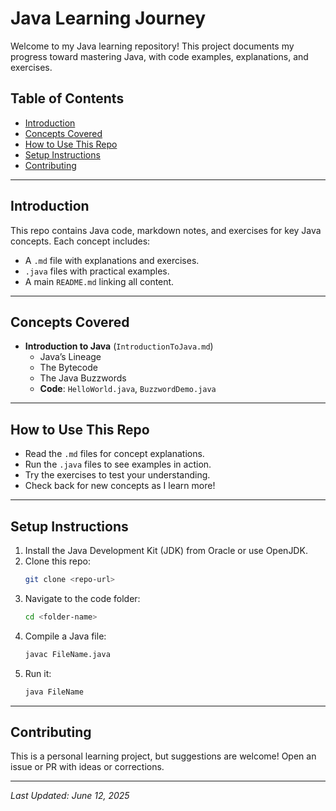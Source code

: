 # Java Learning Journey

Welcome to my Java learning repository! This project documents my progress toward mastering Java, with code examples, explanations, and exercises. 
## Table of Contents

- [Introduction](#introduction)
- [Concepts Covered](#concepts-covered)
- [How to Use This Repo](#how-to-use-this-repo)
- [Setup Instructions](#setup-instructions)
- [Contributing](#contributing)

---

## Introduction

This repo contains Java code, markdown notes, and exercises for key Java concepts. Each concept includes:

- A `.md` file with explanations and exercises.
- `.java` files with practical examples.
- A main `README.md` linking all content.

---

## Concepts Covered

- **Introduction to Java** (`IntroductionToJava.md`)
  - Java’s Lineage
  - The Bytecode
  - The Java Buzzwords
  - **Code**: `HelloWorld.java`, `BuzzwordDemo.java`

---

## How to Use This Repo

- Read the `.md` files for concept explanations.
- Run the `.java` files to see examples in action.
- Try the exercises to test your understanding.
- Check back for new concepts as I learn more!

---

## Setup Instructions

1. Install the Java Development Kit (JDK) from Oracle or use OpenJDK.
2. Clone this repo:
   ```bash
   git clone <repo-url>
   ```
3. Navigate to the code folder:
   ```bash
   cd <folder-name>
   ```
4. Compile a Java file:
   ```bash
   javac FileName.java
   ```
5. Run it:
   ```bash
   java FileName
   ```

---

## Contributing

This is a personal learning project, but suggestions are welcome! Open an issue or PR with ideas or corrections.

---

_Last Updated: June 12, 2025_